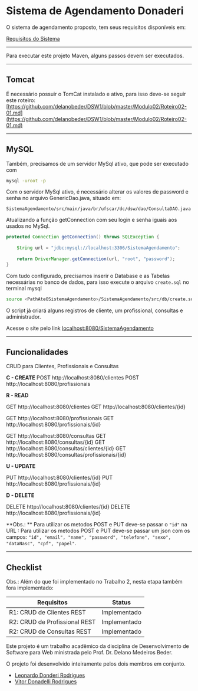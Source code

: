 # Sistema de Agendamento Donaderi

O sistema de agendamento proposto, tem seus requisitos disponíveis em: 

[Requisitos do Sistema](https://github.com/Donderileo/DSW1/blob/main/SistemaAgendamento/Requisitos-C1.pdf)


----

Para executar este projeto Maven, alguns passos devem ser executados.

----


## Tomcat 

É necessário possuir o TomCat instalado e ativo, para isso deve-se seguir este roteiro: [https://github.com/delanobeder/DSW1/blob/master/Modulo02/Roteiro02-01.md](https://github.com/delanobeder/DSW1/blob/master/Modulo02/Roteiro02-01.md)

----

## MySQL

Também, precisamos de um servidor MySql ativo, que pode ser executado com

```bash
mysql -uroot -p
```

Com o servidor MySql ativo, é necessário alterar os valores de password e senha no arquivo GenericDao.java, situado em:
    
    SistemaAgendamento/src/main/java/br/ufscar/dc/dsw/dao/ConsultaDAO.java

Atualizando a função getConnection com seu login e senha iguais aos usados no MySql.

```java
protected Connection getConnection() throws SQLException {
    
    String url = "jdbc:mysql://localhost:3306/SistemaAgendamento";
    
    return DriverManager.getConnection(url, "root", "password");
}
```

Com tudo configurado, precisamos inserir o Database e as Tabelas necessárias no banco de dados, para isso execute o arquivo `create.sql` no terminal mysql

```bash
source <PathAteOSistemaAgendamento>/SistemaAgendamento/src/db/create.sql
```

O script já criará alguns registros de cliente, um profissional, consultas e administrador.


Acesse o site pelo link [localhost:8080/SistemaAgendamento](localhost:8080/SistemaAgendamento)

----

## Funcionalidades

CRUD para Clientes, Profissionais e Consultas

**C - CREATE**
POST http://localhost:8080/clientes
POST http://localhost:8080/profissionais

**R - READ**

GET http://localhost:8080/clientes
GET http://localhost:8080/clientes/{id}

GET http://localhost:8080/profissionais
GET http://localhost:8080/profissionais/{id}

GET http://localhost:8080/consultas
GET http://localhost:8080/consultas/{id}
GET http://localhost:8080/consultas/clientes/{id}
GET http://localhost:8080/consultas/profissionais/{id}

**U - UPDATE**

PUT http://localhost:8080/clientes/{id}
PUT http://localhost:8080/profissionais/{id}

**D - DELETE**

DELETE http://localhost:8080/clientes/{id}
DELETE http://localhost:8080/profissionais/{id}

**Obs.: **
Para utilizar os metodos POST e PUT deve-se passar o  `"id"` na URL :
Para utilizar os metodos POST e PUT deve-se passar um json com os campos:
`"id", "email", "name", "password", "telefone", "sexo", "dataNasc", "cpf", "papel"`.


----

## Checklist 
Obs.: Além do que foi implementado no Trabalho 2, nesta etapa também fora implementado: 

| Requisitos | Status |
| ------------- | ------------- |
| R1: CRUD de Clientes REST | Implementado |
| R2: CRUD de Profissional REST | Implementado |
| R2: CRUD de Consultas REST | Implementado |


Este projeto é um trabalho acadêmico da disciplina de Desenvolvimento de Software para Web ministrada pelo Prof. Dr. Delano Medeiros Beder.

O projeto foi desenvolvido inteiramente pelos dois membros em conjunto.

* [Leonardo Donderi Rodrigues](https://github.com/Donderileo) 
* [Vitor Donadelli Rodrigues](https://github.com/VitorDonadelli)

